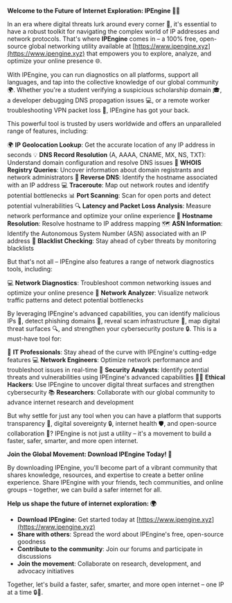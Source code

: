 **Welcome to the Future of Internet Exploration: IPEngine 🔐📡**

In an era where digital threats lurk around every corner 🚀, it's essential to have a robust toolkit for navigating the complex world of IP addresses and network protocols. That's where **IPEngine** comes in – a 100% free, open-source global networking utility available at [https://www.ipengine.xyz](https://www.ipengine.xyz) that empowers you to explore, analyze, and optimize your online presence 🌐.

With IPEngine, you can run diagnostics on all platforms, support all languages, and tap into the collective knowledge of our global community 🌍. Whether you're a student verifying a suspicious scholarship domain 🎓, a developer debugging DNS propagation issues 💻, or a remote worker troubleshooting VPN packet loss 🚀, IPEngine has got your back.

This powerful tool is trusted by users worldwide and offers an unparalleled range of features, including:

🌍 **IP Geolocation Lookup**: Get the accurate location of any IP address in seconds
💡 **DNS Record Resolution** (A, AAAA, CNAME, MX, NS, TXT): Understand domain configuration and resolve DNS issues
🔎 **WHOIS Registry Queries**: Uncover information about domain registrants and network administrators
🚀 **Reverse DNS**: Identify the hostname associated with an IP address
💻 **Traceroute**: Map out network routes and identify potential bottlenecks
📊 **Port Scanning**: Scan for open ports and detect potential vulnerabilities
🔍 **Latency and Packet Loss Analysis**: Measure network performance and optimize your online experience
📍 **Hostname Resolution**: Resolve hostname to IP address mapping
🗺️ **ASN Information**: Identify the Autonomous System Number (ASN) associated with an IP address
🚨 **Blacklist Checking**: Stay ahead of cyber threats by monitoring blacklists

But that's not all – IPEngine also features a range of network diagnostics tools, including:

💻 **Network Diagnostics**: Troubleshoot common networking issues and optimize your online presence
🔩 **Network Analyzer**: Visualize network traffic patterns and detect potential bottlenecks

By leveraging IPEngine's advanced capabilities, you can identify malicious IPs 🚨, detect phishing domains 📣, reveal scam infrastructure 💸, map digital threat surfaces 🔍, and strengthen your cybersecurity posture 🔒. This is a must-have tool for:

🔬 **IT Professionals**: Stay ahead of the curve with IPEngine's cutting-edge features
💻 **Network Engineers**: Optimize network performance and troubleshoot issues in real-time
🔑 **Security Analysts**: Identify potential threats and vulnerabilities using IPEngine's advanced capabilities
🕵️‍♂️ **Ethical Hackers**: Use IPEngine to uncover digital threat surfaces and strengthen cybersecurity
📚 **Researchers**: Collaborate with our global community to advance internet research and development

But why settle for just any tool when you can have a platform that supports transparency 🌟, digital sovereignty 🔒, internet health 🛡️, and open-source collaboration 🤝? IPEngine is not just a utility – it's a movement to build a faster, safer, smarter, and more open internet.

**Join the Global Movement: Download IPEngine Today! 🚀**

By downloading IPEngine, you'll become part of a vibrant community that shares knowledge, resources, and expertise to create a better online experience. Share IPEngine with your friends, tech communities, and online groups – together, we can build a safer internet for all.

**Help us shape the future of internet exploration: 🌍**

* **Download IPEngine**: Get started today at [https://www.ipengine.xyz](https://www.ipengine.xyz)
* **Share with others**: Spread the word about IPEngine's free, open-source goodness
* **Contribute to the community**: Join our forums and participate in discussions
* **Join the movement**: Collaborate on research, development, and advocacy initiatives

Together, let's build a faster, safer, smarter, and more open internet – one IP at a time 🔒🚀.
